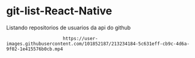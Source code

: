 # git-list-React-Native
Listando repositorios de usuarios da api do github 


                         https://user-images.githubusercontent.com/101852187/213234184-5c631eff-cb9c-4d6a-9f02-1e415576b0cb.mp4


